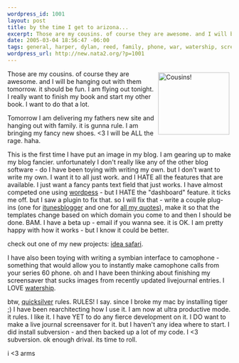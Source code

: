 ```yaml
--- 
wordpress_id: 1001
layout: post
title: by the time I get to arizona...
excerpt: Those are my cousins. of course they are awesome. and I will be hanging out with them tomorrow. it should be fun. I am flying out tonight....
date: 2005-03-04 18:56:47 -06:00
tags: general, harper, dylan, reed, family, phone, war, watership, screensaver, development, itunes, blogger, itunesblogger, wordpress, symbian
wordpress_url: http://new.nata2.org/?p=1001
---
```

<p><a href="http://dylanreed.org/media/album03/harperwkids" target="_self"><img title="Cousins!" height="140" alt="Cousins!" hspace="5" src="http://dylanreed.org/media/albums/album03/harperwkids.jpg" width="160" align="right" vspace="5" border="0" /></a></p><p>Those are my cousins. of course they are awesome. and I will be hanging out with them tomorrow. it should be fun. I am flying out tonight. I really want to finish my book and start my other book. I want to do that a lot. </p><p>Tomorrow I am delivering my fathers new site and hanging out with family. it is gunna rule. I am bringing my fancy new shoes. &lt;3 I will be ALL the rage. haha. </p><p>This is the first time I have put an image in my blog. I am gearing up to make my blog fancier. unfortunately I don't really like any of the other blog software - do I have been toying with writing my own. but I don't want to write my own. I want it to all just work. and I HATE all the features that are available. I just want a fancy pants text field that just works. I have almost competed one using <a href="http://www.wordpress.org/" target="_self">wordpess</a> - but I HATE the &quot;dashboard&quot; feature. it ticks me off. but I saw a plugin to fix that. so I will fix that - write a couple plug-ins (one for <a href="http://www.itunesblogger.com/" target="_self">itunesblogger</a> and one for <a href="http://www.harperreed.org/stuff/quotations/" target="_self">all my quotes</a>), make it so that the templates change based on which domain you come to and then I should be done.&nbsp;BAM. I have a beta up - email if you wanna see. it is OK. I am pretty happy with how it works - but I know it could be better. </p><p>check out one of my new projects: <a href="http://www.ideasafari.com/" target="_self">idea safari</a>.</p><p>I have also been toying with writing a symbian interface to camophone - something that would allow you to instantly make camophone calls from your series 60 phone. oh and I have been thinking about finishing my screensaver that sucks images from recently updated livejournal entries. I LOVE <a href="http://www.watership.org/" target="_self">watership</a>.</p><p>btw, <a href="http://quicksilver.blacktree.com/" target="_self">quicksilver</a> rules. RULES! I say. since I broke my mac by installing tiger ;) I have been rearchitecting how I use it. I am now at ultra productive mode. it rules. I like it. I have YET to do any fierce development on it. I DO want to make a live journal screensaver for it. but I haven't any idea where to start. I did install subversion - and then backed up a lot of my code. I &lt;3 subversion. ok enough drival. its time to roll.</p><p>i &lt;3 arms</p>
